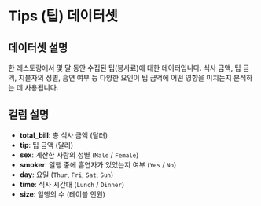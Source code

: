 # Tips (팁) 데이터셋

## 데이터셋 설명

한 레스토랑에서 몇 달 동안 수집된 팁(봉사료)에 대한 데이터입니다. 식사 금액, 팁 금액, 지불자의 성별, 흡연 여부 등 다양한 요인이 팁 금액에 어떤 영향을 미치는지 분석하는 데 사용됩니다.

## 컬럼 설명

- **total_bill**: 총 식사 금액 (달러)
- **tip**: 팁 금액 (달러)
- **sex**: 계산한 사람의 성별 (`Male` / `Female`)
- **smoker**: 일행 중에 흡연자가 있었는지 여부 (`Yes` / `No`)
- **day**: 요일 (`Thur`, `Fri`, `Sat`, `Sun`)
- **time**: 식사 시간대 (`Lunch` / `Dinner`)
- **size**: 일행의 수 (테이블 인원) 